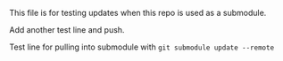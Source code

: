 This file is for testing updates when this repo is used as a submodule.

Add another test line and push.

Test line for pulling into submodule with `git submodule update --remote`

